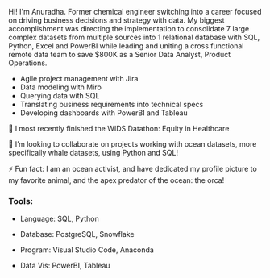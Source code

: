 Hi! I'm Anuradha. Former chemical engineer switching into a career focused on driving business decisions and strategy with data. My biggest accomplishment was directing the implementation to consolidate 7 large complex datasets from multiple sources into 1 relational database with SQL, Python, Excel and PowerBI while leading and uniting a cross functional remote data team to save $800K as a Senior Data Analyst, Product Operations.
* Agile project management with Jira
* Data modeling with Miro
* Querying data with SQL
* Translating business requirements into technical specs
* Developing dashboards with PowerBI and Tableau

🌱 I most recently finished the WIDS Datathon: Equity in Healthcare

👯 I’m looking to collaborate on projects working with ocean datasets, more specifically whale datasets, using Python and SQL!

⚡ Fun fact: I am an ocean activist, and have dedicated my profile picture to my favorite animal, and the apex predator of the ocean: the orca! 

### Tools:
* Language: SQL, Python

* Database: PostgreSQL, Snowflake

* Program: Visual Studio Code, Anaconda

* Data Vis: PowerBI, Tableau
